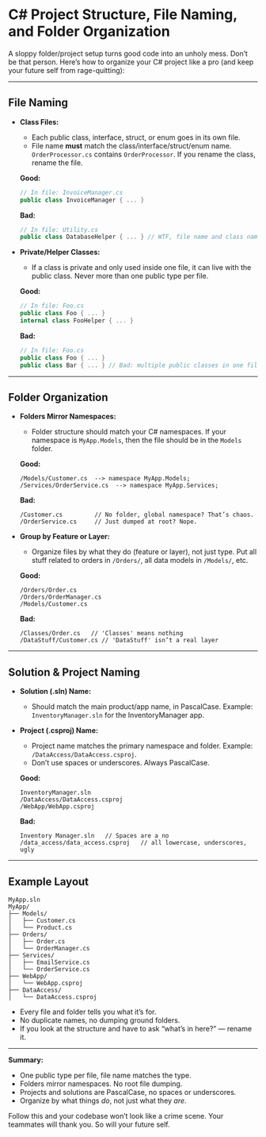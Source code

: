 # C# Project Structure, File Naming, and Folder Organization

A sloppy folder/project setup turns good code into an unholy mess. Don’t be that person. Here’s how to organize your C# project like a pro (and keep your future self from rage-quitting):

---

## File Naming

* **Class Files:**

  * Each public class, interface, struct, or enum goes in its own file.
  * File name **must** match the class/interface/struct/enum name. `OrderProcessor.cs` contains `OrderProcessor`. If you rename the class, rename the file.

  **Good:**

  ```csharp
  // In file: InvoiceManager.cs
  public class InvoiceManager { ... }
  ```

  **Bad:**

  ```csharp
  // In file: Utility.cs
  public class DatabaseHelper { ... } // WTF, file name and class name don't match
  ```

* **Private/Helper Classes:**

  * If a class is private and only used inside one file, it can live with the public class. Never more than one public type per file.

  **Good:**

  ```csharp
  // In file: Foo.cs
  public class Foo { ... }
  internal class FooHelper { ... }
  ```

  **Bad:**

  ```csharp
  // In file: Foo.cs
  public class Foo { ... }
  public class Bar { ... } // Bad: multiple public classes in one file
  ```

---

## Folder Organization

* **Folders Mirror Namespaces:**

  * Folder structure should match your C# namespaces. If your namespace is `MyApp.Models`, then the file should be in the `Models` folder.

  **Good:**

  ```shell
  /Models/Customer.cs  --> namespace MyApp.Models;
  /Services/OrderService.cs  --> namespace MyApp.Services;
  ```

  **Bad:**

  ```shell
  /Customer.cs         // No folder, global namespace? That’s chaos.
  /OrderService.cs     // Just dumped at root? Nope.
  ```

* **Group by Feature or Layer:**

  * Organize files by what they do (feature or layer), not just type. Put all stuff related to orders in `/Orders/`, all data models in `/Models/`, etc.

  **Good:**

  ```shell
  /Orders/Order.cs
  /Orders/OrderManager.cs
  /Models/Customer.cs
  ```

  **Bad:**

  ```shell
  /Classes/Order.cs   // 'Classes' means nothing
  /DataStuff/Customer.cs // 'DataStuff' isn’t a real layer
  ```

---

## Solution & Project Naming

* **Solution (.sln) Name:**

  * Should match the main product/app name, in PascalCase. Example: `InventoryManager.sln` for the InventoryManager app.

* **Project (.csproj) Name:**

  * Project name matches the primary namespace and folder. Example: `/DataAccess/DataAccess.csproj`.
  * Don’t use spaces or underscores. Always PascalCase.

  **Good:**

  ```shell
  InventoryManager.sln
  /DataAccess/DataAccess.csproj
  /WebApp/WebApp.csproj
  ```

  **Bad:**

  ```shell
  Inventory Manager.sln   // Spaces are a no
  /data_access/data_access.csproj   // all lowercase, underscores, ugly
  ```

---

## Example Layout

```
MyApp.sln
MyApp/
├── Models/
│   ├── Customer.cs
│   └── Product.cs
├── Orders/
│   ├── Order.cs
│   └── OrderManager.cs
├── Services/
│   ├── EmailService.cs
│   └── OrderService.cs
├── WebApp/
│   └── WebApp.csproj
├── DataAccess/
│   └── DataAccess.csproj
```

* Every file and folder tells you what it’s for.
* No duplicate names, no dumping ground folders.
* If you look at the structure and have to ask “what’s in here?” — rename it.

---

**Summary:**

* One public type per file, file name matches the type.
* Folders mirror namespaces. No root file dumping.
* Projects and solutions are PascalCase, no spaces or underscores.
* Organize by what things *do*, not just what they *are*.

Follow this and your codebase won’t look like a crime scene. Your teammates will thank you. So will your future self.
